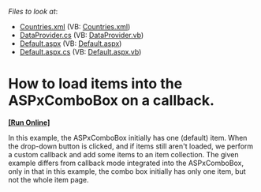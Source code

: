 <!-- default file list -->
*Files to look at*:

* [Countries.xml](./CS/App_Data/Countries.xml) (VB: [Countries.xml](./VB/App_Data/Countries.xml))
* [DataProvider.cs](./CS/DataProvider.cs) (VB: [DataProvider.vb](./VB/DataProvider.vb))
* [Default.aspx](./CS/Default.aspx) (VB: [Default.aspx](./VB/Default.aspx))
* [Default.aspx.cs](./CS/Default.aspx.cs) (VB: [Default.aspx.vb](./VB/Default.aspx.vb))
<!-- default file list end -->
# How to load items into the ASPxComboBox on a callback.
<!-- run online -->
**[[Run Online]](https://codecentral.devexpress.com/e1426/)**
<!-- run online end -->


<p>In this example, the ASPxComboBox initially has one (default) item. When the drop-down button is clicked, and if items still aren't loaded, we perform a custom callback and add some items to an item collection. The given example differs from callback mode integrated into the ASPxComboBox, only in that in this example, the combo box initially has only one item, but not the whole item page.</p>

<br/>


